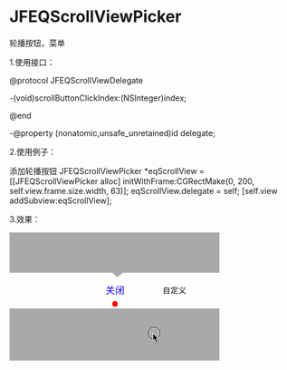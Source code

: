 # JFEQScrollViewPicker

轮播按钮，菜单  

1.使用接口：   

@protocol JFEQScrollViewDelegate <NSObject>

-(void)scrollButtonClickIndex:(NSInteger)index;

@end

-@property (nonatomic,unsafe_unretained)id <JFEQScrollViewDelegate> delegate;


2.使用例子：   

添加轮播按钮
JFEQScrollViewPicker *eqScrollView = [[JFEQScrollViewPicker alloc] initWithFrame:CGRectMake(0, 200, self.view.frame.size.width, 63)];
eqScrollView.delegate = self;
[self.view addSubview:eqScrollView];  
    
3.效果：   

![轮播按钮效果图](scrollViewPicker.gif)
